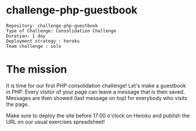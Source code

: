 <h1> challenge-php-guestbook </h1>

    Repository: challenge-php-guestbook
    Type of Challenge: Consolidation Challenge
    Duration: 1 day
    Deployment strategy : heroku
    Team challenge : solo
<h1> The mission </h1>
It is time for our first PHP consolidation challenge!
Let's make a guestbook in PHP.
Every visitor of your page can leave a message that is then saved. Messages are then showed (last message on top) for everybody who visits the page.

Make sure to deploy the site before 17:00 o'clock on Heroku and publish the URL on our usual exercises spreadsheet!
